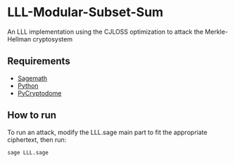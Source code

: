# LLL-Modular-Subset-Sum
An LLL implementation using the CJLOSS optimization to attack the Merkle-Hellman cryptosystem

## Requirements
- [Sagemath](https://doc.sagemath.org/html/en/installation/index.html)
- [Python](https://www.python.org/downloads/)
- [PyCryptodome](https://pycryptodome.readthedocs.io/en/latest/src/installation.html)

## How to run
To run an attack, modify the LLL.sage main part to fit the appropriate ciphertext, then run:


`
sage LLL.sage
`
